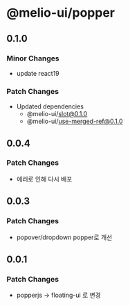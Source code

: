 # @melio-ui/popper

## 0.1.0

### Minor Changes

- update react19

### Patch Changes

- Updated dependencies
  - @melio-ui/slot@0.1.0
  - @melio-ui/use-merged-ref@0.1.0

## 0.0.4

### Patch Changes

- 에러로 인해 다시 배포

## 0.0.3

### Patch Changes

- popover/dropdown popper로 개선

## 0.0.1

### Patch Changes

- popperjs -> floating-ui 로 변경
